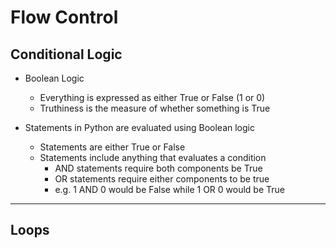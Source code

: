 # Flow Control

## Conditional Logic

- Boolean Logic
  - Everything is expressed as either True or False (1 or 0)
  - Truthiness is the measure of whether something is True

- Statements in Python are evaluated using Boolean logic
  - Statements are either True or False
  - Statements include anything that evaluates a condition
    - AND statements require both components be True
    - OR statements require either components to be true
    - e.g. 1 AND 0 would be False while 1 OR 0 would be True
 

---

## Loops
